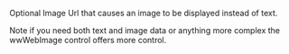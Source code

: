﻿Optional Image Url that causes an image to be displayed instead of text.

Note if you need both text and image data or anything more complex the wwWebImage control offers more control.